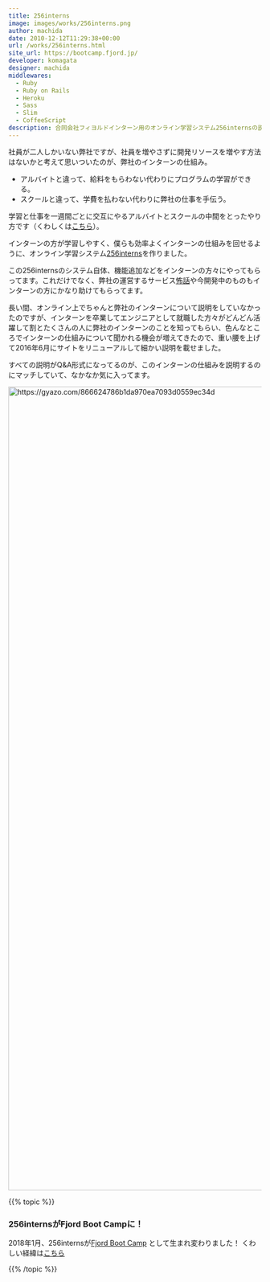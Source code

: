 ```yaml
---
title: 256interns
image: images/works/256interns.png
author: machida
date: 2010-12-12T11:29:38+00:00
url: /works/256interns.html
site_url: https://bootcamp.fjord.jp/
developer: komagata
designer: machida
middlewares:
  - Ruby
  - Ruby on Rails
  - Heroku
  - Sass
  - Slim
  - CoffeeScript
description: 合同会社フィヨルドインターン用のオンライン学習システム256internsの説明です。
---
```


社員が二人しかいない弊社ですが、社員を増やさずに開発リソースを増やす方法はないかと考えて思いついたのが、弊社のインターンの仕組み。

<ul>
<li>アルバイトと違って、給料をもらわない代わりにプログラムの学習ができる。</li>
<li>スクールと違って、学費を払わない代わりに弊社の仕事を手伝う。</li>
</ul>

学習と仕事を一週間ごとに交互にやるアルバイトとスクールの中間をとったやり方です（くわしくは[こちら](http://www.remotework-labo.jp/2015/10/interview_09/)）。

インターンの方が学習しやすく、僕らも効率よくインターンの仕組みを回せるように、オンライン学習システム[256interns](http://256interns.com/)を作りました。

この256internsのシステム自体、機能追加などをインターンの方々にやってもらってます。これだけでなく、弊社の運営するサービス[怖話](http://kowabana.jp)や今開発中のものもインターンの方にかなり助けてもらってます。

長い間、オンライン上でちゃんと弊社のインターンについて説明をしていなかったのですが、インターンを卒業してエンジニアとして就職した方々がどんどん活躍して割とたくさんの人に弊社のインターンのことを知ってもらい、色んなところでインターンの仕組みについて聞かれる機会が増えてきたので、重い腰を上げて2016年6月にサイトをリニューアルして細かい説明を載せました。

すべての説明がQ&A形式になってるのが、このインターンの仕組みを説明するのにマッチしていて、なかなか気に入ってます。

<img src="https://i.gyazo.com/866624786b1da970ea7093d0559ec34d.png" alt="https://gyazo.com/866624786b1da970ea7093d0559ec34d" width="1600"/>

{{% topic %}}

### 256internsがFjord Boot Campに！

2018年1月、256internsが[Fjord Boot Camp](https://bootcamp.fjord.jp/) として生まれ変わりました！
くわしい経緯は[こちら](../articles/2018-01-23.html)

{{% /topic %}}
